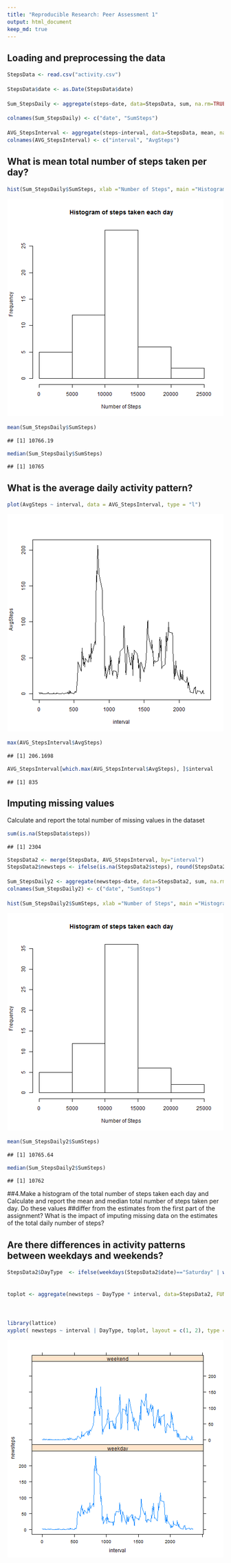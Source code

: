 ```yaml
---
title: "Reproducible Research: Peer Assessment 1"
output: html_document
keep_md: true
---
```



## Loading and preprocessing the data


```r
StepsData <- read.csv("activity.csv")

StepsData$date <- as.Date(StepsData$date)

Sum_StepsDaily <- aggregate(steps~date, data=StepsData, sum, na.rm=TRUE)

colnames(Sum_StepsDaily) <- c("date", "SumSteps")

AVG_StepsInterval <- aggregate(steps~interval, data=StepsData, mean, na.rm=TRUE)
colnames(AVG_StepsInterval) <- c("interval", "AvgSteps")
```

## What is mean total number of steps taken per day?


```r
hist(Sum_StepsDaily$SumSteps, xlab ="Number of Steps", main ="Histogram of steps taken each day")
```

![plot of chunk unnamed-chunk-2](figure/unnamed-chunk-2-1.png) 

```r
mean(Sum_StepsDaily$SumSteps)
```

```
## [1] 10766.19
```

```r
median(Sum_StepsDaily$SumSteps)
```

```
## [1] 10765
```

## What is the average daily activity pattern?


```r
plot(AvgSteps ~ interval, data = AVG_StepsInterval, type = "l")
```

![plot of chunk unnamed-chunk-3](figure/unnamed-chunk-3-1.png) 

```r
max(AVG_StepsInterval$AvgSteps)
```

```
## [1] 206.1698
```

```r
AVG_StepsInterval[which.max(AVG_StepsInterval$AvgSteps), ]$interval
```

```
## [1] 835
```

## Imputing missing values

Calculate and report the total number of missing values in the dataset 


```r
sum(is.na(StepsData$steps))
```

```
## [1] 2304
```

```r
StepsData2 <- merge(StepsData, AVG_StepsInterval, by="interval")
StepsData2$newsteps <- ifelse(is.na(StepsData2$steps), round(StepsData2$AvgSteps), StepsData2$steps )

Sum_StepsDaily2 <- aggregate(newsteps~date, data=StepsData2, sum, na.rm=TRUE)
colnames(Sum_StepsDaily2) <- c("date", "SumSteps")

hist(Sum_StepsDaily2$SumSteps, xlab ="Number of Steps", main ="Histogram of steps taken each day")
```

![plot of chunk unnamed-chunk-4](figure/unnamed-chunk-4-1.png) 

```r
mean(Sum_StepsDaily2$SumSteps)
```

```
## [1] 10765.64
```

```r
median(Sum_StepsDaily2$SumSteps)
```

```
## [1] 10762
```

##4.Make a histogram of the total number of steps taken each day and Calculate and report the mean and median total number of steps taken per day. Do these values ##differ from the estimates from the first part of the assignment? What is the impact of imputing missing data on the estimates of the total daily number of steps?




## Are there differences in activity patterns between weekdays and weekends?



```r
StepsData2$DayType  <- ifelse(weekdays(StepsData2$date)=="Saturday" | weekdays(StepsData2$date)=="Sunday","weekend","weekday")


toplot <- aggregate(newsteps ~ DayType * interval, data=StepsData2, FUN=mean)



library(lattice)
xyplot( newsteps ~ interval | DayType, toplot, layout = c(1, 2), type = "l")
```

![plot of chunk unnamed-chunk-5](figure/unnamed-chunk-5-1.png) 
